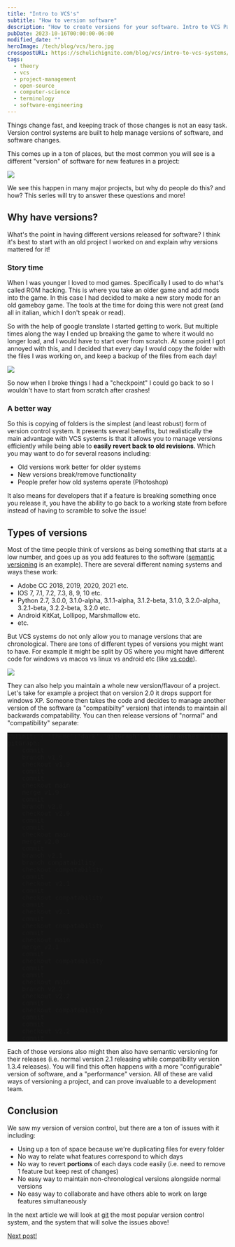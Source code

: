 ```yaml
---
title: "Intro to VCS's"
subtitle: "How to version software"
description: "How to create versions for your software. Intro to VCS Part 1/4"
pubDate: 2023-10-16T00:00:00-06:00
modified_date: ""
heroImage: /tech/blog/vcs/hero.jpg
crosspostURL: https://schulichignite.com/blog/vcs/intro-to-vcs-systems/
tags:
  - theory
  - vcs
  - project-management
  - open-source
  - computer-science
  - terminology
  - software-engineering
---
```


Things change fast, and keeping track of those changes is not an easy task. Version control systems are built to help manage versions of software, and software changes. 

This comes up in a ton of places, but the most common you will see is a different "version" of software for new features in a project:

![](/tech/blog/vcs/vs-code.png)

We see this happen in many major projects, but why do people do this? and how? This series will try to answer these questions and more!

## Why have versions?

What's the point in having different versions released for software? I think it's best to start with an old project I worked on and explain why versions mattered for it!

### Story time

When I was younger I loved to mod games. Specifically I used to do what's called ROM hacking. This is where you take an older game and add mods into the game. In this case I had decided to make a new story mode for an old gameboy game. The tools at the time for doing this were not great (and all in italian, which I don't speak or read).

So with the help of google translate I started getting to work. But multiple times along the way I ended up breaking the game to where it would no longer load, and I would have to start over from scratch. At some point I got annoyed with this, and I decided that every day I would copy the folder with the files I was working on, and keep a backup of the files from each day!

![](/tech/blog/vcs/jank-vcs.png)

So now when I broke things I had a "checkpoint" I could go back to so I wouldn't have to start from scratch after crashes!

### A better way

So this is copying of folders is the simplest (and least robust) form of version control system. It presents several benefits, but realistically the main advantage with VCS systems is that it allows you to manage versions efficiently while being able to **easily revert back to old revisions**. Which you may want to do for several reasons including:

- Old versions work better for older systems
- New versions break/remove functionality
- People prefer how old systems operate (Photoshop)

It also means for developers that if a feature is breaking something once you release it, you have the ability to go back to a working state from before instead of having to scramble to solve the issue!

## Types of versions

Most of the time people think of versions as being something that starts at a low number, and goes up as you add features to the software ([semantic versioning](https://semver.org/) is an example). There are several different naming systems and ways these work:

- Adobe CC 2018, 2019, 2020, 2021 etc.
- IOS 7, 7.1, 7.2, 7.3, 8, 9, 10 etc.
- Python 2.7, 3.0.0, 3.1.0-alpha, 3.1.1-alpha, 3.1.2-beta, 3.1.0, 3.2.0-alpha, 3.2.1-beta, 3.2.2-beta, 3.2.0 etc.
- Android KitKat, Lollipop, Marshmallow etc.
- etc.

But VCS systems do not only allow you to manage versions that are chronological. There are tons of different types of versions you might want to have. For example it might be split by OS where you might have different code for windows vs macos vs linux vs android etc (like [vs code](https://code.visualstudio.com/Download)). 

![](/tech/blog/vcs/vs-code-platforms.png)

They can also help you maintain a whole new version/flavour of a project. Let's take for example a project that on version 2.0 it drops support for windows XP. Someone then takes the code and decides to manage another version of the software (a "compatibilty" version) that intends to maintain all backwards compatability. You can then release versions of "normal" and "compatibility" separate:

<pre class="mermaid" style="background: #141414">
%%{init: { 'theme':'dark','gitGraph': {'showBranches': true,'showCommitLabel': false}} }%%
gitGraph:
    commit
    branch v1.9
    checkout v1.9
    commit
    commit
    checkout main
    merge v1.9
    commit
    branch v2.0
    checkout v2.0
    commit
    commit
    checkout main
    merge v2.0
    commit
    branch v2.1
    branch compatability
    checkout compatability
    commit
    checkout v2.1
    commit
    checkout compatability
    commit
    checkout v2.1
    commit
    checkout compatability
    commit
    checkout main
    merge v2.1
    commit
    checkout compatability
    commit
    commit
    checkout main
    branch v2.2
    checkout v2.2
    commit
    checkout compatability
    commit
    commit
    checkout v2.2
    commit
</pre>

Each of those versions also might then also have semantic versioning for their releases (i.e. normal version 2.1 releasing while compatibility version 1.3.4 releases). You will find this often happens with a more "configurable" version of software, and a "performance" version. All of these are valid ways of versioning a project, and can prove invaluable to a development team.

## Conclusion

We saw my version of version control, but there are a ton of issues with it including:

- Using up a ton of space because we're duplicating files for every folder
- No way to relate what features correspond to which days
- No way to revert **portions** of each days code easily (i.e. need to remove 1 feature but keep rest of changes)
- No easy way to maintain non-chronological versions alongside normal versions
- No easy way to collaborate and have others able to work on large features simultaneously


In the next article we will look at [git](https://git-scm.com) the most popular version control system, and the system that will solve the issues above!

<a class="btn bg-violet-700 hover:bg-violet-500 text-white font-bold py-2 px-4 border border-violet-700 rounded" href="https://kieranwood.ca/tech/blog/intro-to-git/" target="_blank">Next post!</a>
